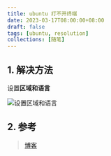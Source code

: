 ```yaml
---
title: ubuntu 打不开终端
date: 2023-03-17T08:00:00+08:00
draft: false
tags: [ubuntu, resolution]
collections: [随笔]
---
```




## 1. 解决方法

设置**区域和语言**

![设置区域和语言](/ooooo-notes/images/ubuntu-can't-open-terminal.png)

## 2. 参考

> [博客](https://blog.csdn.net/m0_59724528/article/details/128395442)